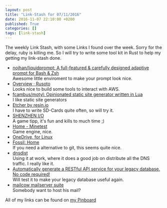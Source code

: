 ```yaml
---
layout: post
title: "Link-Stash for 07/11/2016"
date: 2016-11-07 22:10:00 +0200
published: True
categories: []
tags: [link-stash]
---
```

The weekly Link Stash, with some Links I found over the week. Sorry for the delay, ruby is killing me. So I will try to write some tool kit in Rust to help my getting my link-stash done.

* [nojhan/liquidprompt: A full-featured &amp; carefully designed adaptive prompt for Bash &amp; Zsh](https://github.com/nojhan/liquidprompt 'A full-featured & carefully designed adaptive prompt for Bash & Zsh')   
Awesome little enviroment to make your prompt look nice.
* [Overview · Rusoto](http://rusoto.org/ 'Rusoto is an AWS SDK written in Rust.')   
Looks nice to build some tools to interact with AWS.
* [fcambus/motyl: Opinionated static site generator written in Lua](https://github.com/fcambus/motyl 'Motyl is an opinionated static site generator written in Lua. It uses Mustache as templating system, and all content is written in Markdown.')   
I like static site generators
* [Etcher by resin.io](https://www.etcher.io/ 'Burn images to SD cards & USB drives, safe & easy.')   
I have to write SD-Cards quite often, so will try it.
* [SHENZHEN I/O](http://www.zachtronics.com/shenzhen-io/ 'SHENZHEN IO: BUILD CIRCUITS. WRITE CODE. RTFM.')   
A game tipp, it's fun and kills to much time ;)
* [Home - Minetest](http://www.minetest.net/ 'A free, open source voxel game engine and game. Fully extendable. You are in control.')   
Game engine, nice.
* [OneDrive, for Linux](https://skilion.github.io/onedrive/)
* [Fossil: Home](https://www.fossil-scm.org/index.html/doc/trunk/www/index.wiki 'Fossil is a simple, high-reliability, distributed software configuration management system')   
If you need a alternative to git, this seems quite nice.
* [dnsdist](http://dnsdist.org/ 'dnsdist is a highly DNS-, DoS- and abuse-aware loadbalancer. Its goal in life is to route traffic to the best server, delivering top performance to legitimate users while shunting or blocking abusive traffic.')   
Using it at work, where it does a good job on distribute all the DNS traffic. I really like it.
* [Automatically generate a RESTful API service for your legacy database. No code required!](https://github.com/jeffknupp/sandman2 'Automatically generate a RESTful API service for your legacy database. No code required!')   
Will test it to make your legacy database useful again.
* [mailcow mailserver suite](http://www.mailcow.email/ 'An open source mailserver suite.')   
Somebody want to host his mail?

All of my links can be found on [my Pinboard](https://pinboard.in/u:sangyye/t:link-stash/ 'Sangyyes Pinboard: Link Stash' )
